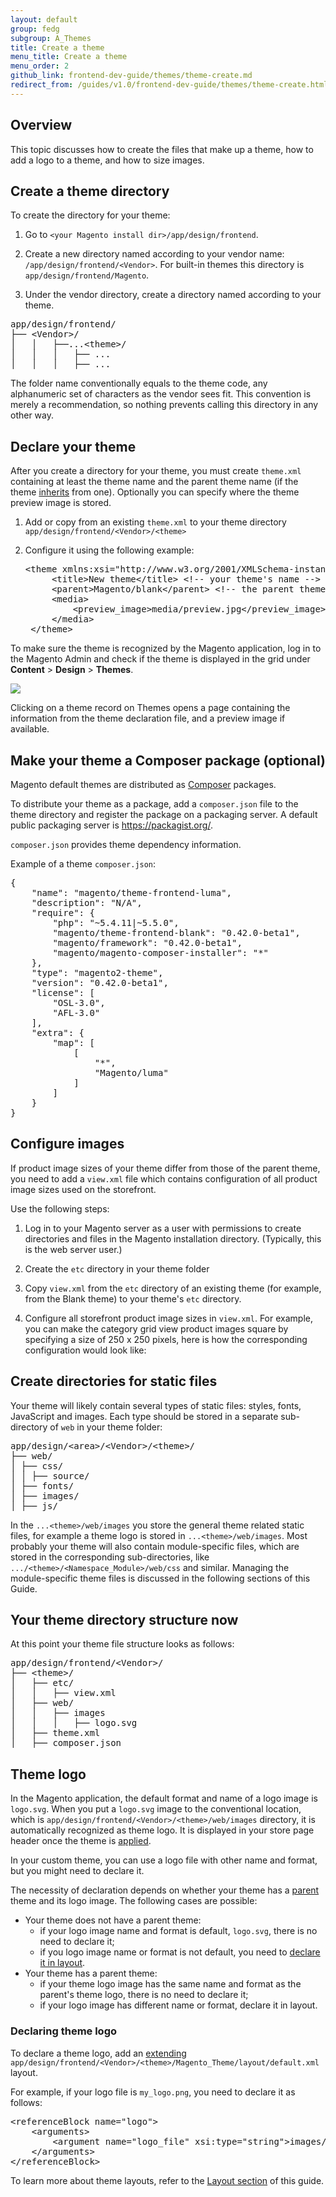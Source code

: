 ```yaml
---
layout: default  
group: fedg
subgroup: A_Themes
title: Create a theme
menu_title: Create a theme
menu_order: 2
github_link: frontend-dev-guide/themes/theme-create.md
redirect_from: /guides/v1.0/frontend-dev-guide/themes/theme-create.html
---
```


<h2 id="layout_theme_how-to_overview">Overview</h2>

This topic discusses how to create the files that make up a theme, how to add a logo to a theme, and how to size images.

<h2 id="layout_theme_how-to_dirs">Create a theme directory</h2>

To create the directory for your theme:

1.	Go to `<your Magento install dir>/app/design/frontend`.

3.	Create a new directory named according to your vendor name: `/app/design/frontend/<Vendor>`. For built-in themes this directory is `app/design/frontend/Magento`.

4.	Under the vendor directory, create a directory named according to your theme.

<pre>
app/design/frontend/
├──&nbsp;&lt;Vendor&gt;/
│&nbsp;&nbsp;&nbsp;│&nbsp;&nbsp;&nbsp;├──...&lt;theme&gt;/
│&nbsp;&nbsp;&nbsp;│&nbsp;&nbsp;&nbsp;│&nbsp;&nbsp;&nbsp;├──&nbsp;...
│&nbsp;&nbsp;&nbsp;│&nbsp;&nbsp;&nbsp;│&nbsp;&nbsp;&nbsp;├──&nbsp;...
</pre>

The folder name conventionally equals to the theme code, any alphanumeric set of characters as the vendor sees fit. This convention is merely a recommendation, so nothing prevents calling this directory in any other way.

<h2 id="fedg_create_theme_how-to_declare">Declare your theme</h2>

After you create a directory for your theme, you must create `theme.xml` containing at least the theme name and the parent theme name (if the theme <a href="{{site.gdeurl}}frontend-dev-guide/themes/theme-inherit.html" target="_blank">inherits</a> from one). Optionally you can specify where the theme preview image is stored.

1. Add or copy from an existing `theme.xml` to your theme directory `app/design/frontend/<Vendor>/<theme>`

2. Configure it using the following example:

	<pre>&lt;theme&nbsp;xmlns:xsi=&quot;http://www.w3.org/2001/XMLSchema-instance&quot;&nbsp;xsi:noNamespaceSchemaLocation=&quot;../../../../../lib/internal/Magento/Framework/Config/etc/theme.xsd&quot;&gt;
	&nbsp;&nbsp;&nbsp;&nbsp;&lt;title&gt;New&nbsp;theme&lt;/title&gt;&nbsp;&lt;!--&nbsp;your&nbsp;theme's&nbsp;name&nbsp;--&gt;
	&nbsp;&nbsp;&nbsp;&nbsp;&lt;parent&gt;Magento/blank&lt;/parent&gt;&nbsp;&lt;!--&nbsp;the&nbsp;parent&nbsp;theme,&nbsp;in&nbsp;case&nbsp;your&nbsp;theme&nbsp;inherits&nbsp;from&nbsp;an&nbsp;existing&nbsp;theme&nbsp;--&gt;
	&nbsp;&nbsp;&nbsp;&nbsp;&lt;media&gt;
	&nbsp;&nbsp;&nbsp;&nbsp;&nbsp;&nbsp;&nbsp;&nbsp;&lt;preview_image&gt;media/preview.jpg&lt;/preview_image&gt;&nbsp;&lt;!--&nbsp;the&nbsp;path&nbsp;to&nbsp;your&nbsp;theme's&nbsp;preview&nbsp;image&nbsp;--&gt;
	&nbsp;&nbsp;&nbsp;&nbsp;&lt;/media&gt;
	&lt;/theme&gt;</pre>

To make sure the theme is recognized by the Magento application, log in to the Magento Admin and check if the theme is displayed in the grid under **Content** > **Design** > **Themes**.

<img src= "{{ site.baseurl }}common/images/layout_theme_new_admin.png" />

Clicking on a theme record on Themes opens a page containing the information from the theme declaration file, and a preview image if available.

<h2 id="fedg_create_theme_composer">Make your theme a Composer package (optional)</h2>


Magento default themes are distributed as <a href="https://getcomposer.org/" target="_blank">Composer</a> packages.

To distribute your theme as a package, add a `composer.json` file to the theme directory and register the package on a packaging server. A default public packaging server is <a href="https://packagist.org/" target="_blank" >https://packagist.org/</a>.

`composer.json` provides theme dependency information.

Example of a theme `composer.json`:
<pre>
{
&nbsp;&nbsp;&nbsp;&nbsp;&quot;name&quot;:&nbsp;&quot;magento/theme-frontend-luma&quot;,
&nbsp;&nbsp;&nbsp;&nbsp;&quot;description&quot;:&nbsp;&quot;N/A&quot;,
&nbsp;&nbsp;&nbsp;&nbsp;&quot;require&quot;:&nbsp;{
&nbsp;&nbsp;&nbsp;&nbsp;&nbsp;&nbsp;&nbsp;&nbsp;&quot;php&quot;:&nbsp;&quot;~5.4.11|~5.5.0&quot;,
&nbsp;&nbsp;&nbsp;&nbsp;&nbsp;&nbsp;&nbsp;&nbsp;&quot;magento/theme-frontend-blank&quot;:&nbsp;&quot;0.42.0-beta1&quot;,
&nbsp;&nbsp;&nbsp;&nbsp;&nbsp;&nbsp;&nbsp;&nbsp;&quot;magento/framework&quot;:&nbsp;&quot;0.42.0-beta1&quot;,
&nbsp;&nbsp;&nbsp;&nbsp;&nbsp;&nbsp;&nbsp;&nbsp;&quot;magento/magento-composer-installer&quot;:&nbsp;&quot;*&quot;
&nbsp;&nbsp;&nbsp;&nbsp;},
&nbsp;&nbsp;&nbsp;&nbsp;&quot;type&quot;:&nbsp;&quot;magento2-theme&quot;,
&nbsp;&nbsp;&nbsp;&nbsp;&quot;version&quot;:&nbsp;&quot;0.42.0-beta1&quot;,
&nbsp;&nbsp;&nbsp;&nbsp;&quot;license&quot;:&nbsp;[
&nbsp;&nbsp;&nbsp;&nbsp;&nbsp;&nbsp;&nbsp;&nbsp;&quot;OSL-3.0&quot;,
&nbsp;&nbsp;&nbsp;&nbsp;&nbsp;&nbsp;&nbsp;&nbsp;&quot;AFL-3.0&quot;
&nbsp;&nbsp;&nbsp;&nbsp;],
&nbsp;&nbsp;&nbsp;&nbsp;&quot;extra&quot;:&nbsp;{
&nbsp;&nbsp;&nbsp;&nbsp;&nbsp;&nbsp;&nbsp;&nbsp;&quot;map&quot;:&nbsp;[
&nbsp;&nbsp;&nbsp;&nbsp;&nbsp;&nbsp;&nbsp;&nbsp;&nbsp;&nbsp;&nbsp;&nbsp;[
&nbsp;&nbsp;&nbsp;&nbsp;&nbsp;&nbsp;&nbsp;&nbsp;&nbsp;&nbsp;&nbsp;&nbsp;&nbsp;&nbsp;&nbsp;&nbsp;&quot;*&quot;,
&nbsp;&nbsp;&nbsp;&nbsp;&nbsp;&nbsp;&nbsp;&nbsp;&nbsp;&nbsp;&nbsp;&nbsp;&nbsp;&nbsp;&nbsp;&nbsp;&quot;Magento/luma&quot;
&nbsp;&nbsp;&nbsp;&nbsp;&nbsp;&nbsp;&nbsp;&nbsp;&nbsp;&nbsp;&nbsp;&nbsp;]
&nbsp;&nbsp;&nbsp;&nbsp;&nbsp;&nbsp;&nbsp;&nbsp;]
&nbsp;&nbsp;&nbsp;&nbsp;}
}
</pre> 


<!-- If your theme supports Composer, the end users can install or uninstall it on their Magento systems. -->

<!--ADDLINK You can find details about the Composer integration in the Magento system in Composer Integration. -->

<h2 id="fedg_create_theme_how-to-images">Configure images</h2>

If product image sizes of your theme differ from those of the parent theme, you need to add a `view.xml` file which contains configuration of all product image sizes used on the storefront.

Use the following steps:

1.	Log in to your Magento server as a user with permissions to create directories and files in the Magento installation directory. (Typically, this is the web server user.)

1.	Create the `etc` directory in your theme folder

2.	Copy `view.xml` from the `etc` directory of an existing theme (for example, from the Blank theme) to your theme's `etc` directory.

3.	Configure all storefront product image sizes in `view.xml`.
For example, you can make the category grid view product images square by specifying a size of 250 x 250 pixels, here is how the corresponding configuration would look like:

	<script src="https://gist.github.com/xcomSteveJohnson/6bd0d569248e5a925a10.js"></script>

<h2 id="fedg_theme_how-to_static">Create directories for static files</h2>

Your theme will likely contain several types of static files: styles, fonts, JavaScript and images.
Each type should be stored in a separate sub-directory of `web` in your theme folder:
<pre>
app/design/&lt;area&gt;/&lt;Vendor&gt;/&lt;theme&gt;/
├──&nbsp;web/
│&nbsp;├──&nbsp;css/
│&nbsp;│&nbsp;├──&nbsp;source/&nbsp;
│&nbsp;├──&nbsp;fonts/
│&nbsp;├──&nbsp;images/
│&nbsp;├──&nbsp;js/
</pre>

<div class="bs-callout bs-callout-info" id="info">
<span class="glyphicon-class">
 <p>In the <code>...&lt;theme&gt;/web/images</code> you store the general theme related static files, for example a theme logo is stored in <code>...&lt;theme&gt;/web/images</code>.
Most probably your theme will also contain module-specific files, which are stored in the corresponding sub-directories, like <code>.../&lt;theme&gt;/&lt;Namespace_Module&gt;/web/css</code> and similar. Managing the module-specific theme files is discussed in the following sections of this Guide.</p></span>
</div>


<h2 id="fedg_theme_how-to_structure">Your theme directory structure now</h2>

At this point your theme file structure looks as follows:

<pre>
app/design/frontend/&lt;Vendor&gt;/
├──&nbsp;&lt;theme&gt;/
│&nbsp;&nbsp;&nbsp;├──&nbsp;etc/
│&nbsp;&nbsp;&nbsp;│&nbsp;&nbsp;&nbsp;├──&nbsp;view.xml
│&nbsp;&nbsp;&nbsp;├──&nbsp;web/
│&nbsp;&nbsp;&nbsp;│&nbsp;&nbsp;&nbsp;├──&nbsp;images
│&nbsp;&nbsp;&nbsp;│&nbsp;&nbsp;&nbsp;│&nbsp;&nbsp;&nbsp;├──&nbsp;logo.svg
│&nbsp;&nbsp;&nbsp;├──&nbsp;theme.xml
│&nbsp;&nbsp;&nbsp;├──&nbsp;composer.json
</pre>



<h2>Theme logo</h2>

In the Magento application, the default format and name of a logo image is <code>logo.svg</code>. When you put a <code>logo.svg</code> image to the conventional location, which is <code>app/design/frontend/&lt;Vendor&gt;/&lt;theme&gt;/web/images</code> directory, it is automatically recognized as theme logo. It is displayed in your store page header once the theme is <a href="{{site.gdeurl}}frontend-dev-guide/themes/theme-apply.html" target="_blank">applied</a>.

In your custom theme, you can use a logo file with other name and format, but you might need to declare it. 

The necessity of declaration depends on whether your theme has a <a href="{{site.gdeurl}}frontend-dev-guide/themes/theme-inherit.html" target="_blank">parent</a> theme and its logo image. The following cases are possible:
<ul>
<li>
Your theme does not have a parent theme:
<ul>
<li> if your logo image name and format is default, <code>logo.svg</code>, there is no need to declare it; </li>
<li>if you logo image name or format is not default, you need to <a href="#logo_declare">declare it in layout</a>.</li>
</ul>
</li>
<li>Your theme has a parent theme:
<ul>
<li>if your theme logo image has the same name and format as the parent's theme logo, there is no need to declare it;</li>
<li>if your logo image has different name or format, declare it in layout.</li>
</ul>
</li>
</ul>

<h3 id="logo_declare">Declaring theme logo</h3>

To declare a theme logo, add an <a href="{{site.gdeurl}}frontend-dev-guide/layouts/layout-extend.html" target="_blank">extending</a> <code>app/design/frontend/&lt;Vendor&gt;/&lt;theme&gt;/Magento_Theme/layout/default.xml</code> layout. 

For example, if your logo file is <code>my_logo.png</code>, you need to declare it as follows: 

<pre>
&lt;referenceBlock name=&quot;logo&quot;&gt;
	&lt;arguments&gt;
		&lt;argument name=&quot;logo_file&quot; xsi:type=&quot;string&quot;&gt;images/my_logo.png&lt;/argument&gt;
	&lt;/arguments&gt;
&lt;/referenceBlock&gt;
</pre>




To learn more about theme layouts, refer to the <a href="{{site.gdeurl}}frontend-dev-guide/layouts/layout-overview.html" target="_blank">Layout section</a> of this guide.

<!--

Related topics:

*	<a href="{{ site.gdeurl }}frontend-dev-guide/responsive-web-design/theme-best-practices.html">Theme design best practices</a>
*	<a href="{{ site.gdeurl }}frontend-dev-guide/layouts/xml-instructions.html">XML instructions</a>
*	<a href="{{ site.gdeurl }}frontend-dev-guide/css-topics/theme-ui-lib.html">Magento UI library</a>
*	<a href="{{ site.gdeurl }}frontend-dev-guide/layouts/xml-instructions.html">XML instructions</a>
*	<a href="{{ site.gdeurl }}frontend-dev-guide/layouts/layout-extend.html">Extend a layout</a>
*	<a href="{{ site.gdeurl }}frontend-dev-guide/layouts/layout-override.html">Override a layout</a>

-->
